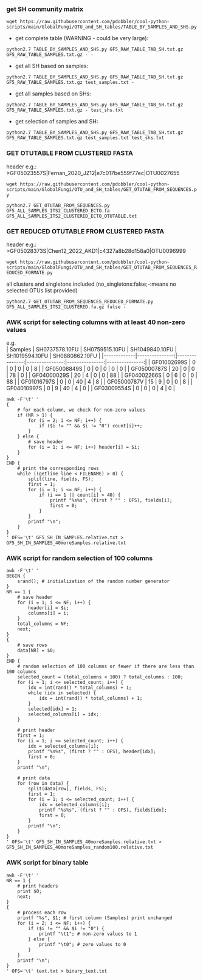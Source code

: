 
### get SH community matrix

`wget https://raw.githubusercontent.com/pdobbler/cool-python-scripts/main/GlobalFungi/OTU_and_SH_tables/TABLE_BY_SAMPLES_AND_SHS.py`


- get complete table (WARNING - could be very large):

`python2.7 TABLE_BY_SAMPLES_AND_SHS.py GF5_RAW_TABLE_TAB_SH.txt.gz GF5_RAW_TABLE_SAMPLES.txt.gz - -`

- get all SH based on samples:

`python2.7 TABLE_BY_SAMPLES_AND_SHS.py GF5_RAW_TABLE_TAB_SH.txt.gz GF5_RAW_TABLE_SAMPLES.txt.gz test_samples.txt -`

- get all samples based on SHs:

`python2.7 TABLE_BY_SAMPLES_AND_SHS.py GF5_RAW_TABLE_TAB_SH.txt.gz GF5_RAW_TABLE_SAMPLES.txt.gz - test_shs.txt`

- get selection of samples and SH:

`python2.7 TABLE_BY_SAMPLES_AND_SHS.py GF5_RAW_TABLE_TAB_SH.txt.gz GF5_RAW_TABLE_SAMPLES.txt.gz test_samples.txt test_shs.txt`


### GET OTUTABLE FROM CLUSTERED FASTA

header e.g.: >GF05023557S|Fernan_2020_JZ12|e7c017be559f77ec|OTU0027655

`wget https://raw.githubusercontent.com/pdobbler/cool-python-scripts/main/GlobalFungi/OTU_and_SH_tables/GET_OTUTAB_FROM_SEQUENCES.py`

`python2.7 GET_OTUTAB_FROM_SEQUENCES.py GF5_ALL_SAMPLES_ITS2_CLUSTERED_ECTO.fa GF5_ALL_SAMPLES_ITS2_CLUSTERED_ECTO_OTUTABLE.txt`


### GET REDUCED OTUTABLE FROM CLUSTERED FASTA

header e.g.: >GF05028373S|Chen12_2022_AKD1|c4327a8b28d158a0|OTU0096999

`wget https://raw.githubusercontent.com/pdobbler/cool-python-scripts/main/GlobalFungi/OTU_and_SH_tables/GET_OTUTAB_FROM_SEQUENCES_REDUCED_FORMATE.py`

all clusters and singletons included (no_singletons:false;-:means no selected OTUs list provided)

`python2.7 GET_OTUTAB_FROM_SEQUENCES_REDUCED_FORMATE.py GF5_ALL_SAMPLES_ITS2_CLUSTERED.fa.gz false -`

### AWK script for selecting columns with at least 40 non-zero values

e.g.  
| Samples     | SH0737578.10FU | SH0759515.10FU | SH1049840.10FU | SH1019594.10FU | SH0880862.10FU |
|-------------|---------------:|---------------:|---------------:|---------------:|---------------:|
| GF01002699S |             0  |             0  |             0  |             0  |             8  |
| GF05008849S |             0  |             0  |             0  |             0  |             0  |
| GF05000787S |            20  |             0  |             0  |            78  |             0  |
| GF04000029S |            20  |             4  |             0  |             0  |            88  |
| GF04002266S |             0  |             6  |             0  |             0  |            88  |
| GF01016797S |             0  |             0  |            40  |             4  |             8  |
| GF05000787V |            15  |             9  |             0  |             0  |             8  |
| GF04010997S |             0  |             9  |            40  |             4  |             0  |
| GF03009554S |             0  |             0  |             0  |             4  |             0  |

```
awk -F'\t' '
{
    # for each column, we check for non-zero values
    if (NR > 1) {
        for (i = 2; i <= NF; i++) {
            if ($i != "" && $i != "0") count[i]++;
        }
    } else {
        # save header
        for (i = 1; i <= NF; i++) header[i] = $i;
    }
}
END {
    # print the corresponding rows
    while ((getline line < FILENAME) > 0) {
        split(line, fields, FS);
        first = 1;
        for (i = 1; i <= NF; i++) {
            if (i == 1 || count[i] > 40) {
                printf "%s%s", (first ? "" : OFS), fields[i];
                first = 0;
            }
        }
        printf "\n";
    }
}
' OFS='\t' GF5_SH_IN_SAMPLES.relative.txt > GF5_SH_IN_SAMPLES_40moreSamples.relative.txt
```

### AWK script for random selection of 100 columns

```
awk -F'\t' '
BEGIN {
    srand(); # initialization of the random number generator
}
NR == 1 {
    # save header
    for (i = 1; i <= NF; i++) {
        header[i] = $i;
        columns[i] = i;
    }
    total_columns = NF;
    next;
}
{
    # save rows
    data[NR] = $0;
}
END {
    # random selection of 100 columns or fewer if there are less than 100 columns
    selected_count = (total_columns < 100) ? total_columns : 100;
    for (i = 1; i <= selected_count; i++) {
        idx = int(rand() * total_columns) + 1;
        while (idx in selected) {
            idx = int(rand() * total_columns) + 1;
        }
        selected[idx] = 1;
        selected_columns[i] = idx;
    }

    # print header
    first = 1;
    for (i = 1; i <= selected_count; i++) {
        idx = selected_columns[i];
        printf "%s%s", (first ? "" : OFS), header[idx];
        first = 0;
    }
    printf "\n";

    # print data
    for (row in data) {
        split(data[row], fields, FS);
        first = 1;
        for (i = 1; i <= selected_count; i++) {
            idx = selected_columns[i];
            printf "%s%s", (first ? "" : OFS), fields[idx];
            first = 0;
        }
        printf "\n";
    }
}
' OFS='\t' GF5_SH_IN_SAMPLES_40moreSamples.relative.txt > GF5_SH_IN_SAMPLES_40moreSamples_random100.relative.txt
```


### AWK script for binary table

```
awk -F'\t' '
NR == 1 {
    # print headers
    print $0;
    next;
}
{
    # process each row
    printf "%s", $1; # first column (Samples) print unchanged
    for (i = 2; i <= NF; i++) {
        if ($i != "" && $i != "0") {
            printf "\t1"; # non-zero values to 1
        } else {
            printf "\t0"; # zero values to 0
        }
    }
    printf "\n";
}
' OFS='\t' text.txt > binary_text.txt
```
